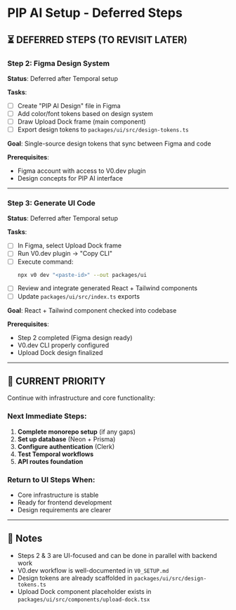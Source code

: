 # PIP AI Setup - Deferred Steps

## ⏳ DEFERRED STEPS (TO REVISIT LATER)

### Step 2: Figma Design System
**Status**: Deferred after Temporal setup

**Tasks**:
- [ ] Create "PIP AI Design" file in Figma
- [ ] Add color/font tokens based on design system
- [ ] Draw Upload Dock frame (main component)
- [ ] Export design tokens to `packages/ui/src/design-tokens.ts`

**Goal**: Single-source design tokens that sync between Figma and code

**Prerequisites**: 
- Figma account with access to V0.dev plugin
- Design concepts for PIP AI interface

---

### Step 3: Generate UI Code  
**Status**: Deferred after Temporal setup

**Tasks**:
- [ ] In Figma, select Upload Dock frame
- [ ] Run V0.dev plugin → "Copy CLI" 
- [ ] Execute command:
  ```bash
  npx v0 dev "<paste-id>" --out packages/ui
  ```
- [ ] Review and integrate generated React + Tailwind components
- [ ] Update `packages/ui/src/index.ts` exports

**Goal**: React + Tailwind component checked into codebase

**Prerequisites**:
- Step 2 completed (Figma design ready)
- V0.dev CLI properly configured
- Upload Dock design finalized

---

## 🎯 CURRENT PRIORITY

Continue with infrastructure and core functionality:

### Next Immediate Steps:
1. **Complete monorepo setup** (if any gaps)
2. **Set up database** (Neon + Prisma)
3. **Configure authentication** (Clerk)
4. **Test Temporal workflows**
5. **API routes foundation**

### Return to UI Steps When:
- Core infrastructure is stable
- Ready for frontend development
- Design requirements are clearer

---

## 📝 Notes
- Steps 2 & 3 are UI-focused and can be done in parallel with backend work
- V0.dev workflow is well-documented in `V0_SETUP.md`
- Design tokens are already scaffolded in `packages/ui/src/design-tokens.ts`
- Upload Dock component placeholder exists in `packages/ui/src/components/upload-dock.tsx`
